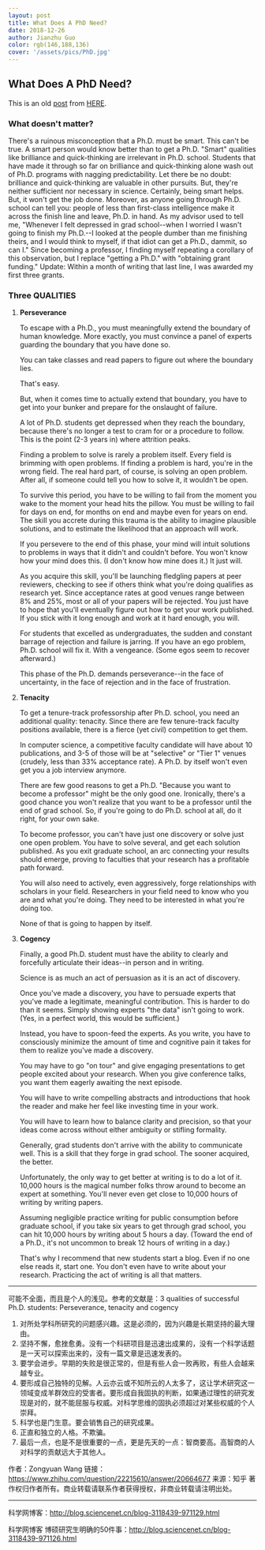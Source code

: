 ```yaml
---
layout: post
title: What Does A PhD Need?
date: 2018-12-26
author: Jianzhu Guo
color: rgb(146,188,136)
cover: '/assets/pics/PhD.jpg'
---
```


## What Does A PhD Need?

This is an old [post](https://www.zybuluo.com/cleardusk/note/765881) from [HERE](http://matt.might.net/articles/successful-phd-students/).

### **What doesn't matter?**

There's a ruinous misconception that a Ph.D. must be smart. This can't be true.
A smart person would know better than to get a Ph.D.
"Smart" qualities like brilliance and quick-thinking are irrelevant in Ph.D. school. Students that have made it through so far on brilliance and quick-thinking alone wash out of Ph.D. programs with nagging predictability. Let there be no doubt: brilliance and quick-thinking are valuable in other pursuits. But, they're neither sufficient nor necessary in science.
Certainly, being smart helps. But, it won't get the job done.
Moreover, as anyone going through Ph.D. school can tell you: people of less than first-class intelligence make it across the finish line and leave, Ph.D. in hand.
As my advisor used to tell me, "Whenever I felt depressed in grad school--when I worried I wasn't going to finish my Ph.D.--I looked at the people dumber than me finishing theirs, and I would think to myself, if that idiot can get a Ph.D., dammit, so can I."
Since becoming a professor, I finding myself repeating a corollary of this observation, but I replace "getting a Ph.D." with "obtaining grant funding."
Update: Within a month of writing that last line, I was awarded my first three grants.

### **Three QUALITIES**

1. **Perseverance**
   
    To escape with a Ph.D., you must meaningfully extend the boundary of human knowledge. More exactly, you must convince a panel of experts guarding the boundary that you have done so.

    You can take classes and read papers to figure out where the boundary lies.

    That's easy.

    But, when it comes time to actually extend that boundary, you have to get into your bunker and prepare for the onslaught of failure.

    A lot of Ph.D. students get depressed when they reach the boundary, because there's no longer a test to cram for or a procedure to follow. This is the point (2-3 years in) where attrition peaks.

    Finding a problem to solve is rarely a problem itself. Every field is brimming with open problems. If finding a problem is hard, you're in the wrong field. The real hard part, of course, is solving an open problem. After all, if someone could tell you how to solve it, it wouldn't be open.

    To survive this period, you have to be willing to fail from the moment you wake to the moment your head hits the pillow. You must be willing to fail for days on end, for months on end and maybe even for years on end. The skill you accrete during this trauma is the ability to imagine plausible solutions, and to estimate the likelihood that an approach will work.

    If you persevere to the end of this phase, your mind will intuit solutions to problems in ways that it didn't and couldn't before. You won't know how your mind does this. (I don't know how mine does it.) It just will.

    As you acquire this skill, you'll be launching fledgling papers at peer reviewers, checking to see if others think what you're doing qualifies as research yet. Since acceptance rates at good venues range between 8% and 25%, most or all of your papers will be rejected. You just have to hope that you'll eventually figure out how to get your work published. If you stick with it long enough and work at it hard enough, you will.

    For students that excelled as undergraduates, the sudden and constant barrage of rejection and failure is jarring. If you have an ego problem, Ph.D. school will fix it. With a vengeance. (Some egos seem to recover afterward.)

    This phase of the Ph.D. demands perseverance--in the face of uncertainty, in the face of rejection and in the face of frustration.

2. **Tenacity**

    To get a tenure-track professorship after Ph.D. school, you need an additional quality: tenacity. Since there are few tenure-track faculty positions available, there is a fierce (yet civil) competition to get them.

    In computer science, a competitive faculty candidate will have about 10 publications, and 3-5 of those will be at "selective" or "Tier 1" venues (crudely, less than 33% acceptance rate). A Ph.D. by itself won't even get you a job interview anymore.

    There are few good reasons to get a Ph.D. "Because you want to become a professor" might be the only good one. Ironically, there's a good chance you won't realize that you want to be a professor until the end of grad school. So, if you're going to do Ph.D. school at all, do it right, for your own sake.

    To become professor, you can't have just one discovery or solve just one open problem. You have to solve several, and get each solution published. As you exit graduate school, an arc connecting your results should emerge, proving to faculties that your research has a profitable path forward.

    You will also need to actively, even aggressively, forge relationships with scholars in your field. Researchers in your field need to know who you are and what you're doing. They need to be interested in what you're doing too.

    None of that is going to happen by itself.

3. **Cogency**

    Finally, a good Ph.D. student must have the ability to clearly and forcefully articulate their ideas--in person and in writing.

    Science is as much an act of persuasion as it is an act of discovery.

    Once you've made a discovery, you have to persuade experts that you've made a legitimate, meaningful contribution. This is harder to do than it seems. Simply showing experts "the data" isn't going to work. (Yes, in a perfect world, this would be sufficient.)

    Instead, you have to spoon-feed the experts. As you write, you have to consciously minimize the amount of time and cognitive pain it takes for them to realize you've made a discovery.

    You may have to go "on tour" and give engaging presentations to get people excited about your research. When you give conference talks, you want them eagerly awaiting the next episode.

    You will have to write compelling abstracts and introductions that hook the reader and make her feel like investing time in your work.

    You will have to learn how to balance clarity and precision, so that your ideas come across without either ambiguity or stifling formality.

    Generally, grad students don't arrive with the ability to communicate well. This is a skill that they forge in grad school. The sooner acquired, the better.

    Unfortunately, the only way to get better at writing is to do a lot of it. 10,000 hours is the magical number folks throw around to become an expert at something. You'll never even get close to 10,000 hours of writing by writing papers.

    Assuming negligible practice writing for public consumption before graduate school, if you take six years to get through grad school, you can hit 10,000 hours by writing about 5 hours a day. (Toward the end of a Ph.D., it's not uncommon to break 12 hours of writing in a day.)

    That's why I recommend that new students start a blog. Even if no one else reads it, start one. You don't even have to write about your research. Practicing the act of writing is all that matters.

    
---
    
    
可能不全面，而且是个人的浅见。参考的文献是：3 qualities of successful Ph.D. students: Perseverance, tenacity and cogency
1. 对所处学科所研究的问题感兴趣。这是必须的，因为兴趣是长期坚持的最大理由。
2. 坚持不懈，愈挫愈勇。没有一个科研项目是迅速出成果的，没有一个科学话题是一天可以探索出来的，没有一篇文章是迅速发表的。
3. 要学会进步。早期的失败是很正常的，但是有些人会一败再败，有些人会越来越专业。
4. 要形成自己独特的见解。人云亦云或不知所云的人太多了，这让学术研究这一领域变成羊群效应的受害者。要形成自我固执的判断，如果通过理性的研究发现是对的，就不能屈服与权威。对科学思维的固执必须超过对某些权威的个人崇拜。
5. 科学也是门生意。要会销售自己的研究成果。
6. 正直和独立的人格。不欺骗。
7. 最后一点，也是不是很重要的一点，更是先天的一点：智商要高。高智商的人对科学的贡献远大于其他人。

作者：Zongyuan Wang
链接：https://www.zhihu.com/question/22215610/answer/20664677
来源：知乎
著作权归作者所有。商业转载请联系作者获得授权，非商业转载请注明出处。
    
---
科学网博客：http://blog.sciencenet.cn/blog-3118439-971129.html

科学网博客 博硕研究生明确的50件事：http://blog.sciencenet.cn/blog-3118439-971126.html
